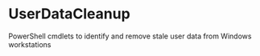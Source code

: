 # UserDataCleanup
PowerShell cmdlets to identify and remove stale user data from Windows workstations
